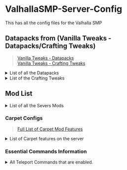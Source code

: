 # ValhallaSMP-Server-Config
This has all the config files for the Valhalla SMP


## Datapacks from (Vanilla Tweaks - Datapacks/Crafting Tweaks)
>[Vanilla Tweaks - Datapacks](https://vanillatweaks.net/picker/datapacks/ "Datapacks")<br>
>[Vanilla Tweaks - Crafting Tweaks](https://vanillatweaks.net/picker/crafting-tweaks/ "Crafting Tweaks")
<details>
<summary>List of all the Datapacks</summary>
- AFK Display
	- Gray’s out the player's name if not moving for more than 5 minutes.
 
- Armor Statues
	- Adds a unique book that allows you to manipulate armor stands and item frames.
	- To obtain the book sign a book & quill Statues exactly like it is written here.
	- [ARMOR STAND BOOK TUTORIAL - Beginners guide](https://www.youtube.com/watch?v=nV9-_RacnoI)


- Coordinates HUD
	- Adds information above your Hotbar (XYZ Coordinates & 24Hr. Clock).
	- [Minecraft 1.14 Coordinates HUD Datapack (Vanilla Tweaks)](https://www.youtube.com/watch?v=LSJNVuKMVrY)

- Custom Nether Portals
	- Allows Crying Obsidian to be used as part of a nether portal.
	- [Custom Nether Portals | 1.15-1.18 Data Pack](https://www.youtube.com/watch?v=WfqUtUhI7qM)

- Double Shulker Shells
	- Shulkers drop two shells instead of one when killed.

- Durability Ping
	- Lets you know when your tool has 10% durability left.  
	- Type /trigger duraPing to configure it yourself.

- Fast Leaf Decay
	- Leaves decay at a much faster rate.

- Kill Empty Boats
	- Adds an admin command to destroy any boats without any player in them.

- Larger Phantoms
	- Phantoms grow larger the more days you do not sleep.

- More Mob Head
	- Adds a chance for a mob to drop its head when killed.

- Multiplayer Sleep
	- Allows a percentage of people to sleep in order for the night to pass.
	- This is set to 50% on the server.

- Nether Portal Coordinates
	- Adds a command to see where a nether portal needs to be in the overworld or nether to sync up to each other.
	- [Minecraft 1.14 : Easy Nether Portal Sync Data Pack (Vanilla Tweaks)](https://www.youtube.com/watch?v=_rRR-CBq1yM)

- Player Head Drops
	- Players drop their head when killed by another player.

- Real Time Clock
	- Adds a trigger command to see how long the server has been running in real time.

- Silence Mobs
	- Allows you to silence a mob by adding any of these names to it via nametag.
	- Silence me || silence me || silence_me

- Spawning Spheres
	- Allows you to view the spawnable areas around a point for potential spawning spaces.  
	- [Minecraft 1.14 Spawning Spheres (Vanilla Tweaks)](https://www.youtube.com/watch?v=eBHYbRoVzoE)
   
- Unlock All Recipes
	- Automatically unlocks all the recipes in-game.
</details>

<details>
<summary>List of the Crafting Tweaks</summary>

#### Back to Blocks:
![Back to Blocks](https://vanillatweaks.net/assets/resources/previews/craftingtweaks/1.18/back%20to%20blocks.png?v2)<br>
Allows you to create full blocks from stairs and slabs.

#### Double Slabs:
![Double Slabs](https://vanillatweaks.net/assets/resources/previews/craftingtweaks/1.18/double%20slabs.png?v2)<br>
Allows you to craft 2 slabs from a single block.

#### Dropper to Dispenser:
![Dropper to Dispenser](https://vanillatweaks.net/assets/resources/previews/craftingtweaks/1.18/dropper%20to%20dispenser.png?v2)<br>
Allows you to craft dispensers from droppers.

#### Rotten Flesh to Leather:
![Rotten Flesh to Leather](https://vanillatweaks.net/assets/resources/previews/craftingtweaks/1.18/rotten%20flesh%20to%20leather.png?v2)<br>
Allows you to smelt rotten flesh in a furnace or campfire to get leather.

#### Charcoal to Black Dye:
![Charcoal to Black Dye](https://vanillatweaks.net/assets/resources/previews/craftingtweaks/1.18/charcoal%20to%20black%20dye.png?v2)<br>
Allows you to turn charcoal into black dye.

#### Coal to Black Dye:
![Coal to Black Dye](https://vanillatweaks.net/assets/resources/previews/craftingtweaks/1.18/coal%20to%20black%20dye.png?v2)<br>
Allows you to turn coal into black dye.

#### Sandstone Dyeing:
![Sand Stone Dyeing](https://vanillatweaks.net/assets/resources/previews/craftingtweaks/1.18/sandstone%20dyeing.png?v2)<br>
Allows you to dye regular sandstone red to get red sandstone.

#### Universal Dyeing:
![Universal Dyeing](https://vanillatweaks.net/assets/resources/previews/craftingtweaks/1.18/universal%20dyeing.png?v2)<br>
Allows you to dye any block any color, not matter what color it already is. **(NOT INCLUDING WOOL OR CONCRETE)**

#### Straight to Shapeless
![Straight to Shapeless](https://vanillatweaks.net/assets/resources/previews/craftingtweaks/1.18/straight%20to%20shapeless.png?v2)<br>
Allows you to craft items like paper, bread, and shulker boxes in a 2x2 grid.

#### Blackstone Cobblestone:
![Blackstone Cobblestone](https://vanillatweaks.net/assets/resources/previews/craftingtweaks/1.18/blackstone%20cobblestone.png?v2)<br>
Allows you to craft any item that requires cobblestone using blackstone.

#### Powder to Glass:
![Powder to Glass](https://vanillatweaks.net/assets/resources/previews/craftingtweaks/1.18/powder%20to%20glass.png?v2)<br>
Allows you to smelt conctete powder into it's colored glass form.

#### More Trapdoors:
![More Trapdoors](https://vanillatweaks.net/assets/resources/previews/craftingtweaks/1.18/more%20trapdoors.png?v2)<br>
Trapdoors now craft into 12 instead of 3.

#### More Bark:
![More Bark](https://vanillatweaks.net/assets/resources/previews/craftingtweaks/1.18/more%20bark.png?v2)<br>
Bark blocks now craft into 4 instead of 3.

#### More Stairs:
![More Stairs](https://vanillatweaks.net/assets/resources/previews/craftingtweaks/1.18/more%20stairs.png?v2)<br>
Stairs now craft into 8 instead of 4.

#### More Bricks:
![More Bricks](https://vanillatweaks.net/assets/resources/previews/craftingtweaks/1.18/more%20bricks.png?v2)<br>
Bricks now craft into 4 instead of 1.

#### Charcoal to Black Dye:
![Charcoal to Black Dye](https://photos.app.goo.gl/hvqZRjFU4i38j9e37)<br>
Allows you to turn charcoal into black dye.

#### Coal to Black Dye:
![Coal to Black Dye](https://vanillatweaks.net/assets/resources/previews/craftingtweaks/1.18/coal%20to%20black%20dye.png?v2)<br>
Allows you to turn coal into black dye.

#### Sandstone Dyeing:
![Sand Stone Dyeing](https://vanillatweaks.net/assets/resources/previews/craftingtweaks/1.18/sandstone%20dyeing.png?v2)<br>
Allows you to dye regular sandstone red to get red sandstone.

#### Universal Dyeing:
![Universal Dyeing](https://vanillatweaks.net/assets/resources/previews/craftingtweaks/1.18/universal%20dyeing.png?v2)<br>
Allows you to dye any block any color, not matter what color it already is. **(NOT INCLUDING WOOL OR CONCRETE)**

#### Straight to Shapeless
![Straight to Shapeless](https://vanillatweaks.net/assets/resources/previews/craftingtweaks/1.18/straight%20to%20shapeless.png?v2)<br>
Allows you to craft items like paper, bread, and shulker boxes in a 2x2 grid.

#### Blackstone Cobblestone:
![Blackstone Cobblestone](https://vanillatweaks.net/assets/resources/previews/craftingtweaks/1.18/blackstone%20cobblestone.png?v2)<br>
Allows you to craft any item that requires cobblestone using blackstone.

#### Powder to Glass:
![Powder to Glass](https://vanillatweaks.net/assets/resources/previews/craftingtweaks/1.18/powder%20to%20glass.png?v2)<br>
Allows you to smelt conctete powder into it's colored glass form.

</details>

## Mod List
<details>
<summary>List of all the Severs Mods</summary>

- Carpet
	- https://www.curseforge.com/minecraft/mc-mods/carpet<br>
	- https://github.com/gnembon/fabric-carpet/wiki<br>
	- https://www.youtube.com/watch?v=Lt-ooRGpLz4<br>
	- Check Below for more Information


-   Carpet Extra
	- https://www.curseforge.com/minecraft/mc-mods/carpet-extra/files
	- https://github.com/gnembon/carpet-extra
	- Check Below for more Information


- Couplings
	- https://www.curseforge.com/minecraft/mc-mods/couplings
	- Allows doors and stacked fencegates to open simltaniously.


-   Fabric API
	-   https://www.curseforge.com/minecraft/mc-mods/fabric-api


- Fast Furnace
	-   https://www.curseforge.com/minecraft/mc-mods/fast-furnace-for-fabric
	-   Makes furnaces more server-friendly.


-   Lithium
	-   https://www.curseforge.com/minecraft/mc-mods/lithium
	-   All around fixes Minecraft's systems.


-   Starlight
	-   [https://www.curseforge.com/minecraft/mc-mods/starlight](https://www.curseforge.com/minecraft/mc-mods/starlight)
	-   Reworks Minecraft's Lighting Engine.


-   Krypton
	-   [https://www.curseforge.com/minecraft/mc-mods/krypton](https://www.curseforge.com/minecraft/mc-mods/krypton)
	-   Optimizes Network Stacking


-   FerriteCore
	-   [https://www.curseforge.com/minecraft/mc-mods/ferritecore-fabric](https://www.curseforge.com/minecraft/mc-mods/ferritecore-fabric)
	-   [https://github.com/malte0811/FerriteCore/blob/main/summary.md](https://github.com/malte0811/FerriteCore/blob/main/summary.md)
	-   Reduces the memory usage needed.


- Servux
	- [https://www.curseforge.com/minecraft/mc-mods/servux](https://www.curseforge.com/minecraft/mc-mods/servux)
	- Provides extra support/features for some client-side mods when playing on a server.


- Essential Commands
	- [https://www.curseforge.com/minecraft/mc-mods/essential-commands](https://www.curseforge.com/minecraft/mc-mods/essential-commands)
	- [https://github.com/John-Paul-R/Essential-Commands/wiki](https://github.com/John-Paul-R/Essential-Commands/wiki)
	- Adds teleportation Commands (Check Below for more Information)
</details>

### Carpet Configs
>[Full List of Carpet Mod Features](https://github.com/gnembon/fabric-carpet/wiki)
<details>
<summary>List of Carpet features on the server</summary>
-   silverFishDropGravel
	-   When Silverfish come out of a block it drops gravel
	
-   combineXPOrbs
	-   XP orbs will now combine making them more lag efficient.
	
-   dispensersPlayRecords
	-   Dispensers can now interact with jukeboxes.
	
-   xpNoCooldown
	-   XP will now instantly be sucked up by the player.
	
-   ctrlQCraftingFix
	-   You can now use Ctrl q in the crafting table.
	
-   piglinsSpawningInBastions
	-   Piglins, Piglin Brutes, and Hoglins will now respawn in bastions.
	
-   spiderJockeysDropGapples
	-   Spider Jockeys will drop Enchanted Golden Apples 50% of the time they are killed.
	
-   betterBonemeal
	-   You can now bonemeal Sugarcane, cactus, and lilypads.
	
-   renewableBlackstone
	-   Basalt generators without soul soil underneath will generate blackstone instead.
	
-   renewableSponges
	-   Guardians when struck by lightning will turn into elder guardians.
	
-   chainStone
	-   Pistons can now drag chains like they are slime blocks.
	-   [Minecraft Ideas: Connecting Chain Blocks (Chainstone)](https://www.youtube.com/watch?v=8UB0w8pbJ1Q)
	
-   commandPlayer
	-   You can use the /player command to spawn in fake players to AFK at farms.
	
-   updateSuppressionCrashFix
	-   Fixed bugs caused by update suppressors.
	
-   reloadSuffocationFix
	-   Fixes a bug that leads you to suffocate upon logging in.
	
-   missingTools
	-   Pickaxes can now break glass faster.
	
-   emptyShulkerBoxStackAlways
	-   Empty shulker boxes can now stack on the ground.
	
-   lightningKillsDropsFix
	-   You now drop your items when killed by a lightning bolt.
	
-   accurateBlockPlacement
	-   Allows for better placement of blocks by the player.
	
-   movableBlockEntities
	-   Tile entities like Hoppers, Chests, Furnaces, Droppers, & Dispensers can now be pushed by pistons like in Bedrock Edition.
	
-   comparatorBetterItemFrames
	-   Comparators can now detect an item frame from any face of the block instead of right behind it.
	
-   huskSpawningInTemples
	-   Only husks spawn in Desert Temples.
	
-   shulkerSpawningInEndCities
	-   Shulkers can now respawn in end cities.
	
-   stackableShulkerBoxes
	-   Empty shulker boxes can now stack in the inventory.
	
-   leadFix
	-   Fixes a lead bug.
	
-   comparatorReadsClock
	-   Comparators can now read a clock in an item frame.
	
-   clericsFarmWarts
	-   Cleric Villagers now farm nether wart.
	
-   renewableDeepslate
	-   Cobble Generators below Y: 16 will generate cobbled deepslate instead.
	
-   autoCraftingDropper
	-   Droppers facing into crafting tables can now auto craft items.
	-   [Auto-Crafting Dropper [Minecraft 1.15/1.14 mod]](https://www.youtube.com/watch?v=bwnmFF6LYSo)
	
-   blazeMeal
	-   Blaze powder can now be used like bone meal to nether wart.
	
-   persistentParrots
	-   Parrots don’t fall off your shoulder until you take damage.
	
-   renewableSand
	-   Anvils dropped on cobblestone now form sand.
	
-   straySpawningInIgloos
	-   Only strays can spawn in Igloos.
	
-   optimizedTNT
	-   TNT is more server-friendly.
	
-   placementRotationFix
	-  	Fixed a bug about block placement.
	
-   lagFreeSpawning
	-   Makes spawning in the game a little less laggy.
	
-   creeperSpawningInJungleTemples
	-   Only creepers can spawn in Jungle temples.
</details>


### Essential Commands Information
<details>
<summary>All Teleport Commands that are enabled.</summary>

</details>
